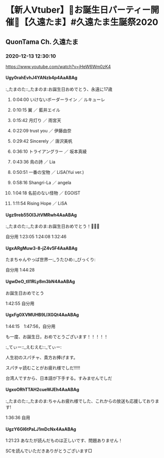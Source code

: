 # 【新人Vtuber】🎂お誕生日パーティー開催🎉【久遠たま】#久遠たま生誕祭2020

## QuonTama Ch. 久遠たま

### 2020-12-13 12:30:10

https://www.youtube.com/watch?v=jHeW6Wm0zK4

#### Ugy0rahEvhJ4YANzb4p4AaABAg

:_たまのた::_たまのま:お誕生日おめでとう、永遠に17歳



01. 0:04:00 いけないボーダーライン ／ ルキューレ

02. 0:10:15 翼 ／ 藍井エイル

03. 0:15:42 月灯り ／ 雨宮天

04. 0:22:09 trust you ／ 伊藤由奈

05. 0:29:42 Sincerely ／ 唐沢美帆

06. 0:36:10 トライアングラー ／ 坂本真綾

07. 0:43:36 鳥の詩 ／ Lia

08. 0:50:51 一番の宝物 ／ LiSA(Yui ver.)

09. 0:58:16 Shangri-La ／ angela

10. 1:04:18 名前のない怪物 ／ EGOIST

11. 1:11:54 Rising Hope ／ LiSA



#### Ugz9reb55Ol3JtVMRwh4AaABAg

:_たまのた::_たまのま:お誕生日おめでとう！🎉🎉🎉

自分用 1:23:05 1:24:08 1:32:46



#### UgxARgMuw3-8-jZ4v5F4AaABAg

たまちゃんやっば世界一:_うたひめ::_びっくり:



自分用 1:44:28



#### UgwDeO_tlI1RLy8m3bN4AaABAg

お誕生日おめでとう



1:42:55 自分用



#### UgxFg0XVMUHB9LlXGQt4AaABAg

1:44:15　1:47:56，自分用

も一度、お誕生日，おめでとうございます！！！！！

:_てぃー::_えむえむ::_てぃー:

人生初のスパチャ、貴方お捧げます。

スパチャ読むことがお疲れ様でしだ‼︎‼︎!

台湾人ですから、日本語が下手する。すみませんでしだ



#### UgxoORhTTAH2cueWJEh4AaABAg

:_たまのた::_たまのま:ちゃんお疲れ様でした、これからの放送も応援しております!

1:36:36 自用



#### UgzY6GI6tPaLJ1mDcNx4AaABAg

1:21:23 あなたが読んだものは正しいです、問題ありません！

SCを読んでいただきありがとうございます□

